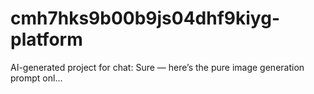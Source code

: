 # cmh7hks9b00b9js04dhf9kiyg-platform
AI-generated project for chat: Sure — here’s the pure image generation prompt onl...

